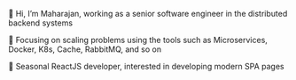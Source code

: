👋 Hi, I’m Maharajan, working as a senior software engineer in the distributed backend systems

🌱 Focusing on scaling problems using the tools such as Microservices, Docker, K8s, Cache, RabbitMQ, and so on

🌱 Seasonal ReactJS developer, interested in developing modern SPA pages
